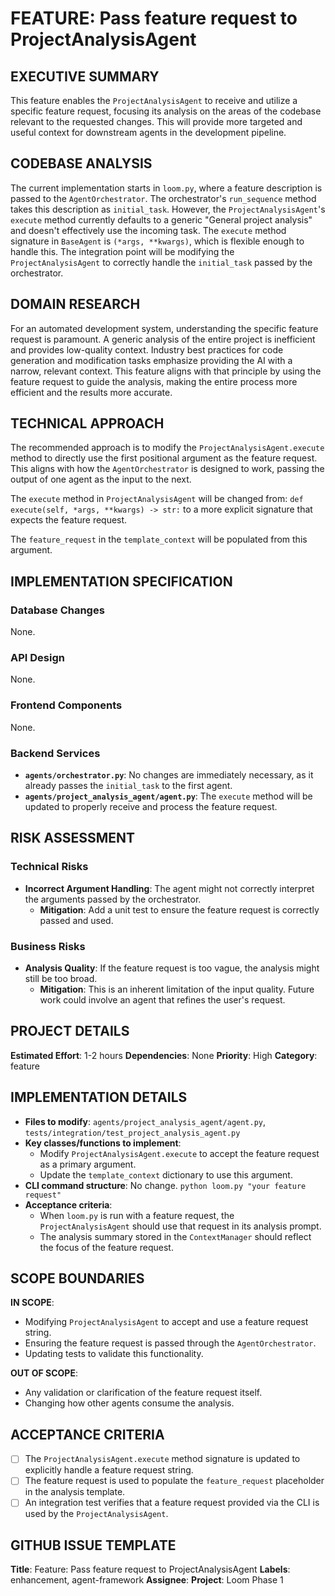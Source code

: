 # FEATURE: Pass feature request to ProjectAnalysisAgent

## EXECUTIVE SUMMARY
This feature enables the `ProjectAnalysisAgent` to receive and utilize a specific feature request, focusing its analysis on the areas of the codebase relevant to the requested changes. This will provide more targeted and useful context for downstream agents in the development pipeline.

## CODEBASE ANALYSIS
The current implementation starts in `loom.py`, where a feature description is passed to the `AgentOrchestrator`. The orchestrator's `run_sequence` method takes this description as `initial_task`. However, the `ProjectAnalysisAgent`'s `execute` method currently defaults to a generic "General project analysis" and doesn't effectively use the incoming task. The `execute` method signature in `BaseAgent` is `(*args, **kwargs)`, which is flexible enough to handle this. The integration point will be modifying the `ProjectAnalysisAgent` to correctly handle the `initial_task` passed by the orchestrator.

## DOMAIN RESEARCH
For an automated development system, understanding the specific feature request is paramount. A generic analysis of the entire project is inefficient and provides low-quality context. Industry best practices for code generation and modification tasks emphasize providing the AI with a narrow, relevant context. This feature aligns with that principle by using the feature request to guide the analysis, making the entire process more efficient and the results more accurate.

## TECHNICAL APPROACH
The recommended approach is to modify the `ProjectAnalysisAgent.execute` method to directly use the first positional argument as the feature request. This aligns with how the `AgentOrchestrator` is designed to work, passing the output of one agent as the input to the next.

The `execute` method in `ProjectAnalysisAgent` will be changed from:
`def execute(self, *args, **kwargs) -> str:`
to a more explicit signature that expects the feature request.

The `feature_request` in the `template_context` will be populated from this argument.

## IMPLEMENTATION SPECIFICATION
### Database Changes
None.

### API Design
None.

### Frontend Components
None.

### Backend Services
- **`agents/orchestrator.py`**: No changes are immediately necessary, as it already passes the `initial_task` to the first agent.
- **`agents/project_analysis_agent/agent.py`**: The `execute` method will be updated to properly receive and process the feature request.

## RISK ASSESSMENT
### Technical Risks
- **Incorrect Argument Handling**: The agent might not correctly interpret the arguments passed by the orchestrator.
  - **Mitigation**: Add a unit test to ensure the feature request is correctly passed and used.

### Business Risks
- **Analysis Quality**: If the feature request is too vague, the analysis might still be too broad.
  - **Mitigation**: This is an inherent limitation of the input quality. Future work could involve an agent that refines the user's request.

## PROJECT DETAILS
**Estimated Effort**: 1-2 hours
**Dependencies**: None
**Priority**: High
**Category**: feature

## IMPLEMENTATION DETAILS
- **Files to modify**: `agents/project_analysis_agent/agent.py`, `tests/integration/test_project_analysis_agent.py`
- **Key classes/functions to implement**:
    - Modify `ProjectAnalysisAgent.execute` to accept the feature request as a primary argument.
    - Update the `template_context` dictionary to use this argument.
- **CLI command structure**: No change. `python loom.py "your feature request"`
- **Acceptance criteria**:
    - When `loom.py` is run with a feature request, the `ProjectAnalysisAgent` should use that request in its analysis prompt.
    - The analysis summary stored in the `ContextManager` should reflect the focus of the feature request.

## SCOPE BOUNDARIES
**IN SCOPE**:
- Modifying `ProjectAnalysisAgent` to accept and use a feature request string.
- Ensuring the feature request is passed through the `AgentOrchestrator`.
- Updating tests to validate this functionality.

**OUT OF SCOPE**:
- Any validation or clarification of the feature request itself.
- Changing how other agents consume the analysis.

## ACCEPTANCE CRITERIA
- [ ] The `ProjectAnalysisAgent.execute` method signature is updated to explicitly handle a feature request string.
- [ ] The feature request is used to populate the `feature_request` placeholder in the analysis template.
- [ ] An integration test verifies that a feature request provided via the CLI is used by the `ProjectAnalysisAgent`.

## GITHUB ISSUE TEMPLATE
**Title**: Feature: Pass feature request to ProjectAnalysisAgent
**Labels**: enhancement, agent-framework
**Assignee**:
**Project**: Loom Phase 1